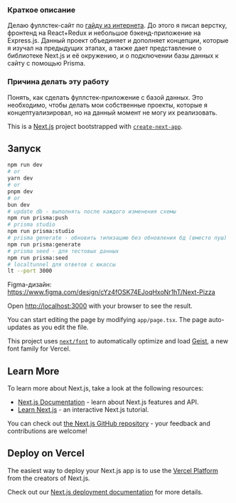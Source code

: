 ### Краткое описание
Делаю фуллстек-сайт по [гайду из интернета](https://www.youtube.com/watch?v=GUwizGbY4cc). До этого я писал верстку, фронтенд на React+Redux и небольшое бэкенд-приложение на Express.js. Данный проект объединяет и дополняет концепции, которые я изучал на предыдущих этапах, а также дает представление о библиотеке Next.js и её окружению, и о подключении базы данных к сайту с помощью Prisma. 
### Причина делать эту работу
Понять, как сделать фуллстек-приложение с базой данных. Это необходимо, чтобы делать мои собственные проекты, которые я концептуализировал, но на данный момент не могу их реализовать. 


This is a [Next.js](https://nextjs.org) project bootstrapped with [`create-next-app`](https://nextjs.org/docs/app/api-reference/cli/create-next-app).

## Запуск

```bash
npm run dev
# or
yarn dev
# or
pnpm dev
# or
bun dev
# update db - выполнять после каждого изменения схемы
npm run prisma:push
# prisma studio
npm run prisma:studio
# prisma generate - обновить типизацию без обновления бд (вместо пуш)
npm run prisma:generate
# prisma seed - для тестовых данных
npm run prisma:seed
# localtunnel для ответов с юкассы
lt --port 3000
```
Figma-дизайн: https://www.figma.com/design/cYz4fOSK74EJoqHxoNr1hT/Next-Pizza

Open [http://localhost:3000](http://localhost:3000) with your browser to see the result.

You can start editing the page by modifying `app/page.tsx`. The page auto-updates as you edit the file.

This project uses [`next/font`](https://nextjs.org/docs/app/building-your-application/optimizing/fonts) to automatically optimize and load [Geist](https://vercel.com/font), a new font family for Vercel.

## Learn More

To learn more about Next.js, take a look at the following resources:

- [Next.js Documentation](https://nextjs.org/docs) - learn about Next.js features and API.
- [Learn Next.js](https://nextjs.org/learn) - an interactive Next.js tutorial.

You can check out [the Next.js GitHub repository](https://github.com/vercel/next.js) - your feedback and contributions are welcome!

## Deploy on Vercel

The easiest way to deploy your Next.js app is to use the [Vercel Platform](https://vercel.com/new?utm_medium=default-template&filter=next.js&utm_source=create-next-app&utm_campaign=create-next-app-readme) from the creators of Next.js.

Check out our [Next.js deployment documentation](https://nextjs.org/docs/app/building-your-application/deploying) for more details.
